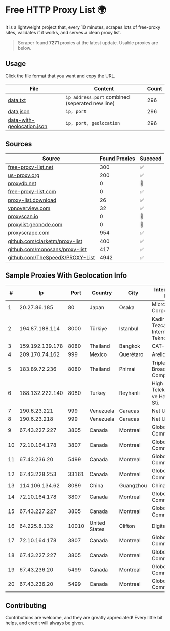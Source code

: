 
# Free HTTP Proxy List 🌍

It is a lightweight project that, every 10 minutes, scrapes lots of free-proxy sites, validates if it works, and serves a clean proxy list.


> Scraper found **7271** proxies at the latest update. Usable proxies are below.

## Usage

Click the file format that you want and copy the URL.


|File|Content|Count|
|----|-------|-----|
|[data.txt](https://raw.githubusercontent.com/themiralay/Proxy-List-World/master/data.txt)|`ip_address:port` combined (seperated new line)|296|
|[data.json](https://raw.githubusercontent.com/themiralay/Proxy-List-World/master/data.json)|`ip, port`|296|
|[data-with-geolocation.json](https://raw.githubusercontent.com/themiralay/Proxy-List-World/master/data-with-geolocation.json)|`ip, port, geolocation`|296|

## Sources

|Source|Found Proxies|Succeed|
|------|-------------|-------|
|[free-proxy-list.net](https://free-proxy-list.net)|300|✅|
|[us-proxy.org](https://www.us-proxy.org)|200|✅|
|[proxydb.net](http://proxydb.net)|0|🚫|
|[free-proxy-list.com](https://free-proxy-list.com/?page=&port=&type%5B%5D=http&type%5B%5D=https&up_time=0&search=Search)|0|✅|
|[proxy-list.download](https://www.proxy-list.download/HTTP)|26|✅|
|[vpnoverview.com](https://vpnoverview.com/privacy/anonymous-browsing/free-proxy-servers)|32|✅|
|[proxyscan.io](https://www.proxyscan.io)|0|🚫|
|[proxylist.geonode.com](https://proxylist.geonode.com/api/proxy-list?limit=300&page=1&sort_by=lastChecked&sort_type=desc&protocols=http,https)|0|🚫|
|[proxyscrape.com](https://api.proxyscrape.com/v2/?request=displayproxies&protocol=http&timeout=10000&country=all&ssl=all&anonymity=all)|954|✅|
|[github.com/clarketm/proxy-list](https://raw.githubusercontent.com/clarketm/proxy-list/master/proxy-list-raw.txt)|400|✅|
|[github.com/monosans/proxy-list](https://raw.githubusercontent.com/monosans/proxy-list/main/proxies/http.txt)|417|✅|
|[github.com/TheSpeedX/PROXY-List](https://raw.githubusercontent.com/TheSpeedX/PROXY-List/master/http.txt)|4942|✅|


## Sample Proxies With Geolocation Info

|#|Ip|Port|Country|City|Internet Service Provider|
|-|--|----|-------|----|-------------------------|
|1|20.27.86.185|80|Japan|Osaka|Microsoft Corporation|
|2|194.87.188.114|8000|Türkiye|Istanbul|Kadir Huseyin Tezcan Nosspeed Internet Teknolojileri|
|3|159.192.139.178|8080|Thailand|Bangkok|CAT-BB|
|4|209.170.74.162|999|Mexico|Querétaro|Arelion|
|5|183.89.72.236|8080|Thailand|Phimai|Triple T Broadband Public Company Limited|
|6|188.132.222.140|8080|Turkey|Reyhanli|High Speed Telekomunikasyon ve Hab. Hiz. Ltd. Sti.|
|7|190.6.23.221|999|Venezuela|Caracas|Net Uno|
|8|190.6.23.218|999|Venezuela|Caracas|Net Uno|
|9|67.43.227.227|3805|Canada|Montreal|GloboTech Communications|
|10|72.10.164.178|3807|Canada|Montreal|GloboTech Communications|
|11|67.43.236.20|5499|Canada|Montreal|GloboTech Communications|
|12|67.43.228.253|33161|Canada|Montreal|GloboTech Communications|
|13|114.106.134.62|8089|China|Guangzhou|Chinanet|
|14|72.10.164.178|3807|Canada|Montreal|GloboTech Communications|
|15|67.43.227.227|3805|Canada|Montreal|GloboTech Communications|
|16|64.225.8.132|10010|United States|Clifton|DigitalOcean, LLC|
|17|72.10.164.178|3807|Canada|Montreal|GloboTech Communications|
|18|67.43.227.227|3805|Canada|Montreal|GloboTech Communications|
|19|67.43.236.20|5499|Canada|Montreal|GloboTech Communications|
|20|67.43.236.20|5499|Canada|Montreal|GloboTech Communications|



## Contributing

Contributions are welcome, and they are greatly appreciated! Every
little bit helps, and credit will always be given.

